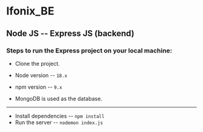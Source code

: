 # Ifonix_BE
## Node JS -- Express JS (backend)
### Steps to run the Express project on your local machine:
- Clone the project.  

- Node version -- ```18.x```
- npm version -- ```9.x```
- MongoDB is used as the database.
 ---
- Install dependencies
-- ```npm install```
- Run the server
-- ```nodemon index.js```
